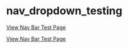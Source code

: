 # nav_dropdown_testing


<a href="https://htmlpreview.github.io/?https://github.com/fswylie01/github_sample/blob/master/testing.html" target="_blank">View Nav Bar Test Page</a>

<a href="https://github.com/fswylie01/github_sample/blob/master/testing.html" target="_blank">View Nav Bar Test Page</a>

